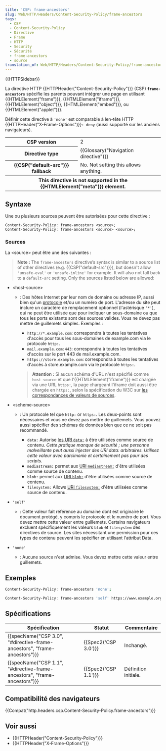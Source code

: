 ```yaml
---
title: 'CSP: frame-ancestors'
slug: Web/HTTP/Headers/Content-Security-Policy/frame-ancestors
tags:
  - CSP
  - Content-Security-Policy
  - Directive
  - Frame
  - HTTP
  - Security
  - Sécurité
  - frame-ancestors
  - source
translation_of: Web/HTTP/Headers/Content-Security-Policy/frame-ancestors
---
```

{{HTTPSidebar}}

La directive HTTP {{HTTPHeader("Content-Security-Policy")}} (CSP) **`frame-ancestors`** spécifie les parents pouvant intégrer une page en utilisant {{HTMLElement("frame")}}, {{HTMLElement("iframe")}}, {{HTMLElement("object")}}, {{HTMLElement("embed")}}, ou {{HTMLElement("applet")}}.

Définir cette directive à `'none'` est comparable à len-tête HTTP {{HTTPHeader("X-Frame-Options")}}`: deny` (aussi supporté sur les anciens navigateurs).

<table class="properties">
  <tbody>
    <tr>
      <th scope="row">CSP version</th>
      <td>2</td>
    </tr>
    <tr>
      <th scope="row">Directive type</th>
      <td>{{Glossary("Navigation directive")}}</td>
    </tr>
    <tr>
      <th scope="row">{{CSP("default-src")}} fallback</th>
      <td>No. Not setting this allows anything.</td>
    </tr>
    <tr>
      <th colspan="2" scope="row">
        This directive is not supported in the {{HTMLElement("meta")}}
        element.
      </th>
    </tr>
  </tbody>
</table>

## Syntaxe

Une ou plusieurs sources peuvent être autorisées pour cette directive :

```
Content-Security-Policy: frame-ancestors <source>;
Content-Security-Policy: frame-ancestors <source> <source>;
```

### Sources

La \<source> peut être une des suivantes :

> **Note :** The `frame-ancestors` directive’s syntax is similar to a source list of other directives (e.g. {{CSP("default-src")}}), but doesn't allow `'unsafe-eval'` or `'unsafe-inline'` for example. It will also not fall back to a `default-src` setting. Only the sources listed below are allowed:

- \<host-source>

  - : Des hôtes Internet par leur nom de domaine ou adresse IP, aussi bien qu'un [protocole](/fr/docs/URIs_and_URLs) et/ou un numéro de port. L'adresse du site peut inclure un caractère de remplacement optionnel (l'astérisque `'*'`), qui ne peut être utilisée que pour indiquer un sous-domaine ou que tous les ports existants sont des sources valides. Vous ne devez pas mettre de guillemets simples.
    Exemples :

    - `http://*.example.com`: correspondra à toutes les tentatives d'accès pour tous les sous-domaines de example.com via le protocole `http:`.
    - `mail.example.com:443`: correspondra à toutes les tentatives d'accès sur le port 443 de mail.example.com.
    - `https://store.example.com`: correspondra à toutes les tentatives d'accès à store.example.com via le protocole `https:`.

    > **Attention :** Si aucun schéma d'URL n'est spécifié comme `host-source` et que l'{{HTMLElement("iframe")}} est chargée via une URL `https:`, la page chargeant l'iframe doit aussi être chargée en `https:`, selon la spécification du W3C sur [les correspondances de valeurs de sources](https://w3c.github.io/webappsec-csp/2/#match-source-expression).

- \<scheme-source>

  - : Un protocole tel que `http:` or `https:`. Les deux-points sont nécessaires et vous ne devez pas mettre de guillemets. Vous pouvez aussi spécifier des schémas de données bien que ce ne soit pas recommandé.

    - `data:` Autorise [les URI `data:`](/en-US/docs/Web/HTTP/Basics_of_HTTP/Data_URIs) à être utilisées comme source de contenu. _Cette pratique manque de sécurité ; une personne malveillante peut aussi injecter des URI data: arbitraires. Utilisez cette valeur avec parcimonie et certainement pas pour des scripts._
    - `mediastream:` permet aux [URI `mediastream:`](/fr/docs/Web/API/MediaStream_API) d'être utilisées comme source de contenu.
    - `blob:` permet aux [URI `blob:`](/fr/docs/Web/API/Blob) d'être utilisées comme source de contenu.
    - `filesystem:` Allows [URI `filesystem:`](/fr/docs/Web/API/FileSystem) d'être utilisées comme source de contenu.

- `'self'`
  - : Cette valeur fait référence au domaine dont est originaire le document protégé, y compris le protocole et le numéro de port. Vous devez mettre cette valeur entre guillemets. Certains navigateurs excluent spécifiquement les valeurs `blob` et `filesystem` des directives de source. Les sites nécessitant une permission pour ces types de contenu peuvent les spécifier en utilisant l'attribut Data.
- `'none'`
  - : Aucune source n'est admise. Vous devez mettre cette valeur entre guillemets.

## Exemples

```bash
Content-Security-Policy: frame-ancestors 'none';

Content-Security-Policy: frame-ancestors 'self' https://www.example.org;
```

## Spécifications

| Spécification                                                                                    | Statut                       | Commentaire          |
| ------------------------------------------------------------------------------------------------ | ---------------------------- | -------------------- |
| {{specName("CSP 3.0", "#directive-frame-ancestors", "frame-ancestors")}} | {{Spec2('CSP 3.0')}} | Inchangé.            |
| {{specName("CSP 1.1", "#directive-frame-ancestors", "frame-ancestors")}} | {{Spec2('CSP 1.1')}} | Définition initiale. |

## Compatibilité des navigateurs

{{Compat("http.headers.csp.Content-Security-Policy.frame-ancestors")}}

## Voir aussi

- {{HTTPHeader("Content-Security-Policy")}}
- {{HTTPHeader("X-Frame-Options")}}
